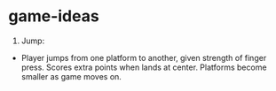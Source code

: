 # game-ideas

1. Jump:
- Player jumps from one platform to another, given strength of finger press. Scores extra points when lands at center. Platforms become smaller as game moves on.
